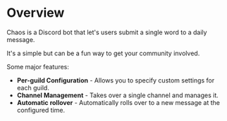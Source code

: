 # Overview

Chaos is a Discord bot that let's users submit a single word to a daily message.

It's a simple but can be a fun way to get your community involved.

Some major features:

- **Per-guild Configuration** - Allows you to specify custom settings for each guild.
- **Channel Management** - Takes over a single channel and manages it.
- **Automatic rollover** - Automatically rolls over to a new message at the configured time.

